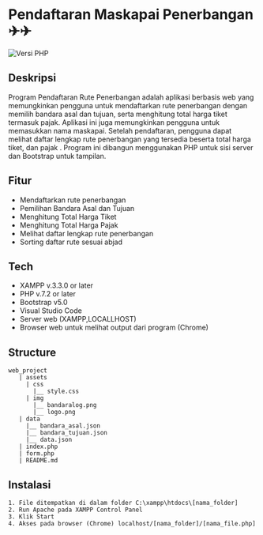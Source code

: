 # Pendaftaran Maskapai Penerbangan ✈✈

![Versi PHP](https://img.shields.io/badge/PHP-8.0.0%2B-blue)

## Deskripsi

Program Pendaftaran Rute Penerbangan adalah aplikasi berbasis web yang memungkinkan pengguna untuk mendaftarkan rute penerbangan dengan memilih bandara asal dan tujuan, serta menghitung total harga tiket termasuk pajak. Aplikasi ini juga memungkinkan pengguna untuk memasukkan nama maskapai. Setelah pendaftaran, pengguna dapat melihat daftar lengkap rute penerbangan yang tersedia beserta total harga tiket, dan pajak . Program ini dibangun menggunakan PHP untuk sisi server dan Bootstrap untuk tampilan.

## Fitur

- Mendaftarkan rute penerbangan
- Pemilihan Bandara Asal dan Tujuan
- Menghitung Total Harga Tiket
- Menghitung Total Harga Pajak
- Melihat daftar lengkap rute penerbangan
- Sorting daftar rute sesuai abjad

## Tech

- XAMPP v.3.3.0 or later
- PHP v.7.2 or later
- Bootstrap v5.0
- Visual Studio Code
- Server web (XAMPP,LOCALLHOST)
- Browser web untuk melihat output dari program (Chrome)

## Structure

```
web_project
   | assets
     | css
       |__ style.css
     | img
       |__ bandaralog.png
       |__ logo.png
   | data
     |__ bandara_asal.json
     |__ bandara_tujuan.json
     |__ data.json
   | index.php
   | form.php
   | README.md
```

## Instalasi

```
1. File ditempatkan di dalam folder C:\xampp\htdocs\[nama_folder]
2. Run Apache pada XAMPP Control Panel
3. Klik Start
4. Akses pada browser (Chrome) localhost/[nama_folder]/[nama_file.php]
```
